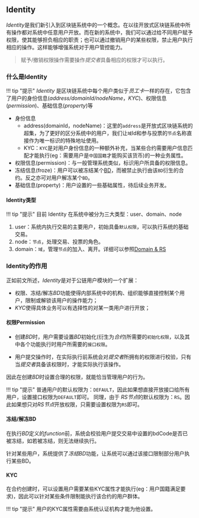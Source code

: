 ## Identity

*Identity*是我们新引入到区块链系统中的一个概念。在以往开放式区块链系统中所有操作都对系统中任意用户开放。而在新的系统中，我们可以通过给不同用户赋予权限，使其能够担负相应的职责；也可以通过撤销用户的某些权限，禁止用户执行相应的操作。这样能够增强系统对于用户管控能力。

>   赋予/撤销权限操作需要操作*提交者*具备相应的权限才可以执行。

### 什么是Identity

!!! tip "提示"
    *Identity* 是区块链系统中每个用户类似于*员工卡*一样的存在，它包含了用户的身份信息(*address/domainId/nodeName*，*KYC*)、权限信息(*permission*)、基础信息(*property*)等

*   身份信息
    *   address(domainId，nodeName)：这里的`address`是开放式区块链系统的超集，为了更好的区分系统中的用户，我们让`域`Id和参与投票的`节点`名称直接作为唯一标识的特殊地址使用。
    *   KYC：`KYC`是对用户身份信息的一种额外补充，当某些合约需要用户信息匹配才能执行(eg：需要用户是`中国国籍`才能购买该货币)的一种业务属性。
*   权限信息(permission)：与一般管理系统类似，标识用户所具备的权限信息。
*   冻结信息(froze)：用户可以被冻结某个[BD]，而被禁止执行由该`BD`衍生的合约。反之亦可对用户解冻某个`BD`。
*   基础信息(property)：用户设置的一些基础属性，待后续业务开发。

#### Identity类型

!!! tip "提示"
     目前 Identity 在系统中被分为三大类型：user、domain、node

1.  user：系统内执行交易的主要用户，初始具备`默认权限`，可以执行系统的基础交易。
2.  node：`节点`，处理交易、投票的角色。
3.  domain：`域`，管理`节点`的加入、离开。详细可以参照[Domain & RS]

### Identity的作用

正如前文所述，*Identity*是对于公链用户模块的一个扩展：

*   权限、冻结/解冻*BD*功能使得内部系统中的机构、组织能够直接控制某个用户，限制或解锁该用户的操作能力；
*   *KYC*使得具体业务可以有选择性的对某一类用户进行开放；

#### 权限Permission

*   创建*BD*时，用户需要设置*BD*初始化(衍生为*合约*)所需要的`初始化权限`，以及其中各个功能执行时用户所需要的`接口权限`。

*   用户提交操作时，在实际执行前系统会对*提交者*所拥有的权限进行校验，只有当*提交者*具备该权限时，才能实际执行该操作。

因此在创建*BD*时设置合理的权限，就能恰当管理用户的行为。

!!! tip "提示"
     普通用户的默认权限为：`DEFAULT`，因此如果想直接开放接口给所有用户，设置接口权限为`DEFAULT`即可。
    同理，由于 *RS节点*的默认权限为：`RS`。因此如果想只对*RS节点*开放权限，只需要设置权限为`RS`即可。

#### 冻结/解冻BD

在执行*BD*定义的*function*前，系统会校验用户提交交易中设置的bdCode是否已被冻结，如若被冻结，则无法继续执行。

针对某些用户，系统提供了*冻结BD*功能，让系统可以通过该接口限制部分用户执行某些BD。

#### KYC

在合约创建时，可以设置用户需要某些KYC属性才能执行(eg：用户国籍满足要求)，因此可以针对某些条件限制能执行该合约的用户群体。

!!! tip "提示"
	用户的KYC属性需要由系统认证机构才能为他设置。

[Domain & RS]: domain&RS.md	"Domain & RS"
[BD]: bd.md	"BD"

